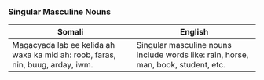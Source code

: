 ### Singular Masculine Nouns

| **Somali**                                                                                  | **English**                                                                                   |
|--------------------------------------------------------------------------------------------------|-----------------------------------------------------------------------------------------------|
| Magacyada lab ee kelida ah waxa ka mid ah: roob, faras, nin, buug, arday, iwm.                  | Singular masculine nouns include words like: rain, horse, man, book, student, etc.           |
